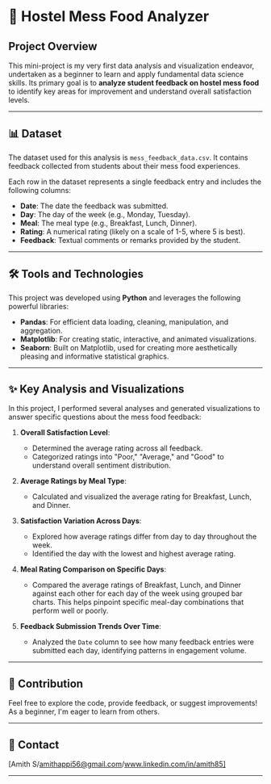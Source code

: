 # 🍜 Hostel Mess Food Analyzer

## Project Overview

This mini-project is my very first data analysis and visualization endeavor, undertaken as a beginner to learn and apply fundamental data science skills. Its primary goal is to **analyze student feedback on hostel mess food** to identify key areas for improvement and understand overall satisfaction levels.

---

## 📊 Dataset

The dataset used for this analysis is `mess_feedback_data.csv`. It contains feedback collected from students about their mess food experiences.

Each row in the dataset represents a single feedback entry and includes the following columns:

* **Date**: The date the feedback was submitted.
* **Day**: The day of the week (e.g., Monday, Tuesday).
* **Meal**: The meal type (e.g., Breakfast, Lunch, Dinner).
* **Rating**: A numerical rating (likely on a scale of 1-5, where 5 is best).
* **Feedback**: Textual comments or remarks provided by the student.

---

## 🛠️ Tools and Technologies

This project was developed using **Python** and leverages the following powerful libraries:

* **Pandas**: For efficient data loading, cleaning, manipulation, and aggregation.
* **Matplotlib**: For creating static, interactive, and animated visualizations.
* **Seaborn**: Built on Matplotlib, used for creating more aesthetically pleasing and informative statistical graphics.

---

## ✨ Key Analysis and Visualizations

In this project, I performed several analyses and generated visualizations to answer specific questions about the mess food feedback:

1.  **Overall Satisfaction Level**:
    * Determined the average rating across all feedback.
    * Categorized ratings into "Poor," "Average," and "Good" to understand overall sentiment distribution.

2.  **Average Ratings by Meal Type**:
    * Calculated and visualized the average rating for Breakfast, Lunch, and Dinner.

3.  **Satisfaction Variation Across Days**:
    * Explored how average ratings differ from day to day throughout the week.
    * Identified the day with the lowest and highest average rating.

4.  **Meal Rating Comparison on Specific Days**:
    * Compared the average ratings of Breakfast, Lunch, and Dinner against each other for each day of the week using grouped bar charts. This helps pinpoint specific meal-day combinations that perform well or poorly.

5.  **Feedback Submission Trends Over Time**:
    * Analyzed the `Date` column to see how many feedback entries were submitted each day, identifying patterns in engagement volume.


---


## 🤝 Contribution

Feel free to explore the code, provide feedback, or suggest improvements! As a beginner, I'm eager to learn from others.

---

## 📧 Contact

[Amith S/amithappi56@gmail.com/www.linkedin.com/in/amith85]

---
